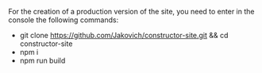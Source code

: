 For the creation of a production version of the site, you need to  enter in the console the following commands:

* git clone https://github.com/Jakovich/constructor-site.git && cd constructor-site
* npm i
* npm run build
